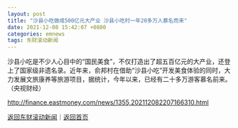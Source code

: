 ```yaml
---
layout: post
title: "沙县小吃做成500亿元大产业 沙县小吃村一年20多万人慕名而来"
date: 2021-12-08 15:42:07 +0800
categories: emnews
tags: 东财滚动新闻
---
```


沙县小吃是不少人心目中的“国民美食”，不仅打造出了超五百亿元的大产业，还登上了国家级非遗名录。近年来，俞邦村在借助“沙县小吃”开发美食体验的同时，大力发展文旅康养等旅游项目，据统计，今年以来，已经有二十多万游客慕名前来。（央视财经）

<http://finance.eastmoney.com/news/1355,202112082207166310.html>

[返回东财滚动新闻](//finews.withounder.com/emnews/)｜[返回首页](//finews.withounder.com/)